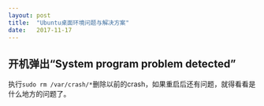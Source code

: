 ```yaml
---
layout: post
title:  "Ubuntu桌面环境问题与解决方案"
date:   2017-11-17
---
```



## 开机弹出“System program problem detected”


执行`sudo rm /var/crash/*`删除以前的crash，如果重启后还有问题，就得看看是什么地方的问题了。



